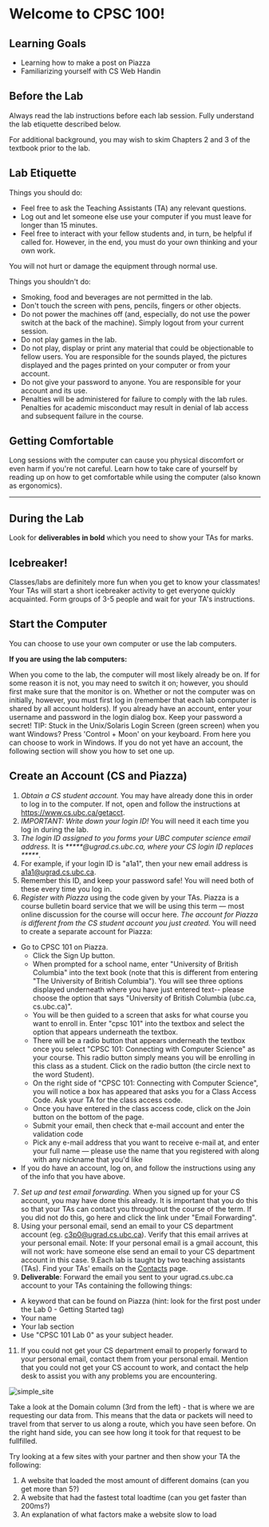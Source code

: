 Welcome to CPSC 100!
=========================================

Learning Goals
---------------
  * Learning how to make a post on Piazza
  * Familiarizing yourself with CS Web Handin 

Before the Lab
-----------
Always read the lab instructions before each lab session. Fully understand the lab etiquette described below.

For additional background, you may wish to skim Chapters 2 and 3 of the textbook prior to the lab.

Lab Etiquette
-----------
Things you should do:
  * Feel free to ask the Teaching Assistants (TA) any relevant questions.
  * Log out and let someone else use your computer if you must leave for longer than 15 minutes.
  * Feel free to interact with your fellow students and, in turn, be helpful if called for. However, in the end, you must do your own thinking and your own work.

You will not hurt or damage the equipment through normal use.

Things you shouldn't do:
  * Smoking, food and beverages are not permitted in the lab.
  * Don't touch the screen with pens, pencils, fingers or other objects.
  * Do not power the machines off (and, especially, do not use the power switch at the back of the machine). Simply logout from your current session.
  * Do not play games in the lab.
  * Do not play, display or print any material that could be objectionable to fellow users. You are responsible for the sounds played, the pictures displayed and the pages printed on your computer or from your account.
  * Do not give your password to anyone. You are responsible for your account and its use.
  * Penalties will be administered for failure to comply with the lab rules. Penalties for academic misconduct may result in denial of lab access and subsequent failure in the course.

Getting Comfortable
-----------
Long sessions with the computer can cause you physical discomfort or even harm if you're not careful. Learn how to take care of yourself by reading up on how to get comfortable while using the computer (also known as ergonomics).

----
During the Lab
-----------
Look for **deliverables in bold** which you need to show your TAs for marks.

Icebreaker!
-----------
Classes/labs are definitely more fun when you get to know your classmates! Your TAs will start a short icebreaker activity to get everyone quickly acquainted. Form groups of 3-5 people and wait for your TA's instructions.

Start the Computer
-----------
You can choose to use your own computer or use the lab computers.

**If you are using the lab computers:**  

When you come to the lab, the computer will most likely already be on. If for some reason it is not, you may need to switch it on; however, you should first make sure that the monitor is on. Whether or not the computer was on initially, however, you must first log in (remember that each lab computer is shared by all account holders). If you already have an account, enter your username and password in the login dialog box. Keep your password a secret!
TIP: Stuck in the Unix/Solaris Login Screen (green screen) when you want Windows? Press 'Control + Moon' on your keyboard. From here you can choose to work in Windows.
If you do not yet have an account, the following section will show you how to set one up.

Create an Account (CS and Piazza)
-----------
1. *Obtain a CS student account.* You may have already done this in order to log in to the computer. If not, open and follow the instructions at https://www.cs.ubc.ca/getacct.
2. *IMPORTANT: Write down your login ID!* You will need it each time you log in during the lab. 
3. *The login ID assigned to you forms your UBC computer science email address.* It is *\*\*\*\*\*@ugrad.cs.ubc.ca, where your CS login ID replaces \*\*\*\*\**. 
4. For example, if your login ID is "a1a1", then your new email address is a1a1@ugrad.cs.ubc.ca. 
5. Remember this ID, and keep your password safe! You will need both of these every time you log in.
6. *Register with Piazza* using the code given by your TAs. Piazza is a course bulletin board service that we will be using this term — most online discussion for the course will occur here. *The account for Piazza is different from the CS student account you just created.* You will need to create a separate account for Piazza:
  * Go to CPSC 101 on Piazza.
    * Click the Sign Up button.
    * When prompted for a school name, enter "University of British Columbia" into the text book (note that this is different from entering "The University of British Columbia"). You will see three options displayed underneath where you have just entered text-- please choose the option that says "University of British Columbia (ubc.ca, cs.ubc.ca)".
    * You will be then guided to a screen that asks for what course you want to enroll in. Enter "cpsc 101" into the textbox and select the option that appears underneath the textbox.
    * There will be a radio button that appears underneath the textbox once you select "CPSC 101: Connecting with Computer Science" as your course. This radio button simply means you will be enrolling in this class as a student. Click on the radio button (the circle next to the word Student).
    * On the right side of "CPSC 101: Connecting with Computer Science", you will notice a box has appeared that asks you for a Class Access Code. Ask your TA for the class access code.
    * Once you have entered in the class access code, click on the Join button on the bottom of the page.
    * Submit your email, then check that e-mail account and enter the validation code
    * Pick any e-mail address that you want to receive e-mail at, and enter your full name — please use the name that you registered with along with any nickname that you'd like
  * If you do have an account, log on, and follow the instructions using any of the info that you have above.
7. *Set up and test email forwarding.* When you signed up for your CS account, you may have done this already. It is important that you do this so that your TAs can contact you throughout the course of the term. If you did not do this, go here and click the link under "Email Forwarding".
8. Using your personal email, send an email to your CS department account (eg. c3p0@ugrad.cs.ubc.ca). Verify that this email arrives at your personal email. Note: If your personal email is a gmail account, this will not work: have someone else send an email to your CS department account in this case.
9.Each lab is taught by two teaching assistants (TAs). Find your TAs' emails on the [Contacts](http://www.ct.cs.ubc.ca/contacts.html) page.
10. **Deliverable**: Forward the email you sent to your ugrad.cs.ubc.ca account to your TAs containing the following things:
  * A keyword that can be found on Piazza (hint: look for the first post under the Lab 0 - Getting Started tag)
  * Your name
  * Your lab section
  * Use "CPSC 101 Lab 0" as your subject header.
11. If you could not get your CS department email to properly forward to your personal email, contact them from your personal email. Mention that you could not get your CS account to work, and contact the help desk to assist you with any problems you are encountering.



![simple_site](simple_site.png)

Take a look at the Domain column (3rd from the left) - that is where we are requesting our data from.
This means that the data or packets will need to travel from that server to us along a route, which you have seen before.
On the right hand side, you can see how long it took for that request to be fullfilled.

Try looking at a few sites with your partner and then show your TA the following:

1. A website that loaded the most amount of different domains (can you get more than 5?)
2. A website that had the fastest total loadtime (can you get faster than 200ms?)
3. An explanation of what factors make a website slow to load
